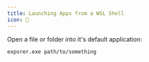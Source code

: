```yaml
---
title: Launching Apps from a WSL Shell
icon: 🚁
---
```


Open a file or folder into it's default application:

```sh
exporer.exe path/to/something
```
